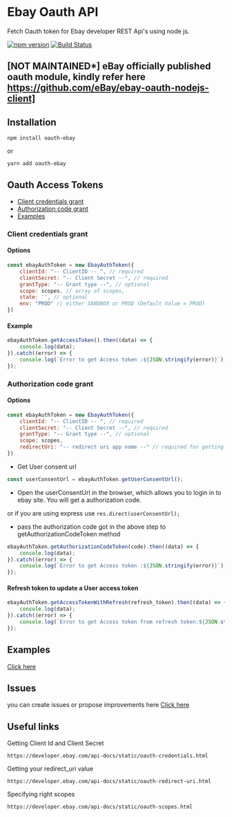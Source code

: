 # Ebay Oauth API

Fetch Oauth token for Ebay developer REST Api's using node js.

[![npm version](https://badge.fury.io/js/oauth-ebay.svg)](https://badge.fury.io/js/oauth-ebay)
[![Build Status](https://travis-ci.org/pajaydev/oauth-ebay.svg?branch=master)](https://travis-ci.org/pajaydev/oauth-ebay)

## [****NOT MAINTAINED*****] eBay officially published oauth module, kindly refer here https://github.com/eBay/ebay-oauth-nodejs-client]


## Installation

```shell
npm install oauth-ebay
```
or 

```shell
yarn add oauth-ebay
```

## Oauth Access Tokens

* [Client credentials grant](#client-credentials-grant)
* [Authorization code grant](#authorization-code-grant)
* [Examples](#examples)


### Client credentials grant

#### Options

```javascript
const ebayAuthToken = new EbayAuthToken({
    clientId: "-- ClientID -- ", // required
    clientSecret: "-- Client Secret --", // required
    grantType: "-- Grant type --", // optional
    scope: scopes, // array of scopes,
    state: '', // optional
    env: "PROD" // either SANDBOX or PROD (Default Value = PROD)
})
```
#### Example

```javascript
ebayAuthToken.getAccessToken().then((data) => {
    console.log(data);
}).catch((error) => {
    console.log(`Error to get Access token :${JSON.stringify(error)}`);
});
```

### Authorization code grant

#### Options

```javascript
const ebayAuthToken = new EbayAuthToken({ 
    clientId: "-- ClientID -- ", // required
    clientSecret: "-- Client Secret --", // required
    grantType: "-- Grant type --", // optional
    scope: scopes,
    redirectUri: "-- redirect uri app name --" // required for getting user consent url.
})
```
* Get User consent url
```javascript
const userConsentUrl = ebayAuthToken.getUserConsentUrl();
```
* Open the userConsentUrl in the browser, which allows you to login in to ebay site. You will get a authorization code.

or if you are using express 
use ```res.direct(userConsentUrl);```

*  pass the authorization code got in the above step to getAuthorizationCodeToken method
```javascript
ebayAuthToken.getAuthorizationCodeToken(code).then((data) => {
    console.log(data);
}).catch((error) => {
    console.log(`Error to get Access token :${JSON.stringify(error)}`);
});
```



#### Refresh token to update a User access token

```javascript
ebayAuthToken.getAccessTokenWithRefresh(refresh_token).then((data) => {
    console.log(data);
}).catch((error) => {
    console.log(`Error to get Access token from refresh token:${JSON.stringify(error)}`);
});
```

## Examples
[Click here](https://github.com/pajaydev/oauth-ebay/blob/master/example.js)

## Issues
you can create issues or propose improvements here [Click here](https://github.com/pajaydev/oauth-ebay/issues)

## Useful links

Getting Client Id and Client Secret
```shell
https://developer.ebay.com/api-docs/static/oauth-credentials.html
```
Getting your redirect_uri value
```shell
https://developer.ebay.com/api-docs/static/oauth-redirect-uri.html
```
Specifying right scopes
```shell
https://developer.ebay.com/api-docs/static/oauth-scopes.html
```
